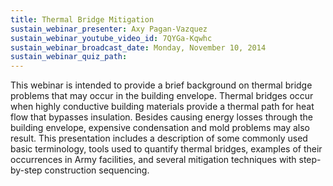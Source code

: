 ```yaml
---
title: Thermal Bridge Mitigation
sustain_webinar_presenter: Axy Pagan-Vazquez
sustain_webinar_youtube_video_id: 7QYGa-Kqwhc
sustain_webinar_broadcast_date: Monday, November 10, 2014
sustain_webinar_quiz_path:
---
```


This webinar is intended to provide a brief background on thermal bridge problems that may occur in the building envelope. Thermal bridges occur when highly conductive building materials provide a thermal path for heat flow that bypasses insulation. Besides causing energy losses through the building envelope, expensive condensation and mold problems may also result. This presentation includes a description of some commonly used basic terminology, tools used to quantify thermal bridges, examples of their occurrences in Army facilities, and several mitigation techniques with step-by-step construction sequencing.
